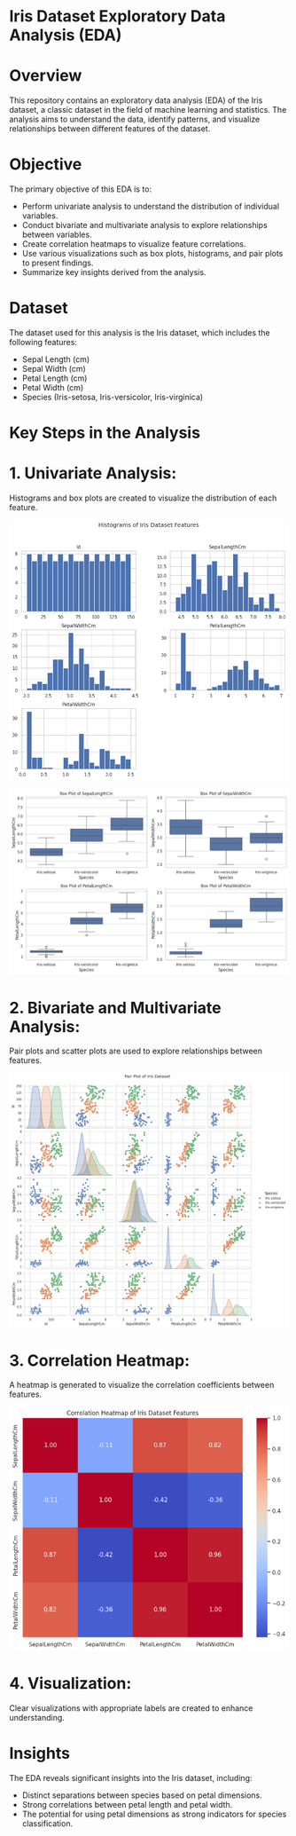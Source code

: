 # Iris Dataset Exploratory Data Analysis (EDA)
# Overview
This repository contains an exploratory data analysis (EDA) of the Iris dataset, a classic dataset in the field of machine learning and statistics. The analysis aims to understand the data, identify patterns, and visualize relationships between different features of the dataset.
# Objective
The primary objective of this EDA is to:
- Perform univariate analysis to understand the distribution of individual variables.
- Conduct bivariate and multivariate analysis to explore relationships between variables.
- Create correlation heatmaps to visualize feature correlations.
- Use various visualizations such as box plots, histograms, and pair plots to present findings.
- Summarize key insights derived from the analysis.

# Dataset
The dataset used for this analysis is the Iris dataset, which includes the following features:
- Sepal Length (cm)
- Sepal Width (cm)
- Petal Length (cm)
- Petal Width (cm)
- Species (Iris-setosa, Iris-versicolor, Iris-virginica)

# Key Steps in the Analysis
# 1. Univariate Analysis:
Histograms and box plots are created to visualize the distribution of each feature.

![alt img](https://github.com/Engr-Usman-Ali/Exploratory-Data-Analysis/blob/3fe3d8eb77f0bd46e9491fcca4c56a0711aa5415/Histograms%20of%20Iris%20Dataset%20Features.png)

![alt img](https://github.com/Engr-Usman-Ali/Exploratory-Data-Analysis/blob/e2edcaac7cd13dadf50f6dd25d7243a64d13f3c7/Box%20Plot.png)

# 2. Bivariate and Multivariate Analysis:
Pair plots and scatter plots are used to explore relationships between features.

![alt img](https://github.com/Engr-Usman-Ali/Exploratory-Data-Analysis/blob/3fe3d8eb77f0bd46e9491fcca4c56a0711aa5415/Pair%20%26%20Scatter%20Plots.png)

# 3. Correlation Heatmap:
A heatmap is generated to visualize the correlation coefficients between features.

![alt img](https://github.com/Engr-Usman-Ali/Exploratory-Data-Analysis/blob/e2edcaac7cd13dadf50f6dd25d7243a64d13f3c7/HeatMap.png)

# 4. Visualization:
Clear visualizations with appropriate labels are created to enhance understanding.

# Insights
The EDA reveals significant insights into the Iris dataset, including:
- Distinct separations between species based on petal dimensions.
- Strong correlations between petal length and petal width.
- The potential for using petal dimensions as strong indicators for species classification.
